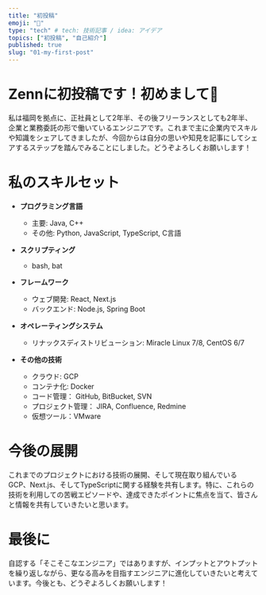 ```yaml
---
title: "初投稿"
emoji: "📑"
type: "tech" # tech: 技術記事 / idea: アイデア
topics: ["初投稿", "自己紹介"]
published: true
slug: "01-my-first-post" 
---
```


# Zennに初投稿です！初めまして👋

私は福岡を拠点に、正社員として2年半、その後フリーランスとしても2年半、企業と業務委託の形で働いているエンジニアです。これまで主に企業内でスキルや知識をシェアしてきましたが、今回からは自分の思いや知見を記事にしてシェアするステップを踏んでみることにしました。どうぞよろしくお願いします！

# 私のスキルセット

- **プログラミング言語**
  - 主要: Java, C++
  - その他: Python, JavaScript, TypeScript, C言語

- **スクリプティング**
  - bash, bat 

- **フレームワーク**
  - ウェブ開発: React, Next.js
  - バックエンド: Node.js, Spring Boot

- **オペレーティングシステム**
  - リナックスディストリビューション: Miracle Linux 7/8, CentOS 6/7

- **その他の技術**
  - クラウド: GCP
  - コンテナ化: Docker
  - コード管理： GitHub, BitBucket, SVN
  - プロジェクト管理： JIRA, Confluence, Redmine
  - 仮想ツール：VMware

# 今後の展開

これまでのプロジェクトにおける技術の展開、そして現在取り組んでいるGCP、Next.js、そしてTypeScriptに関する経験を共有します。特に、これらの技術を利用しての苦戦エピソードや、達成できたポイントに焦点を当て、皆さんと情報を共有していきたいと思います。

# 最後に

自認する「そこそこなエンジニア」ではありますが、インプットとアウトプットを繰り返しながら、更なる高みを目指すエンジニアに進化していきたいと考えています。今後とも、どうぞよろしくお願いします！
